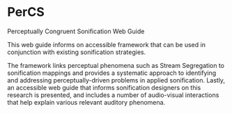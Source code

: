 # PerCS
Perceptually Congruent Sonification Web Guide

This web guide informs on accessible framework that can be used in conjunction with existing sonification strategies.

The framework links perceptual phenomena such as Stream Segregation to sonification mappings and provides a systematic approach to identifying and addressing perceptually-driven problems in applied sonification. Lastly, an accessible web guide that informs sonification designers on this research is presented, and includes a number of audio-visual interactions that help explain various relevant auditory phenomena.
